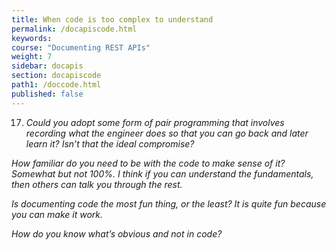 ```yaml
---
title: When code is too complex to understand
permalink: /docapiscode.html
keywords:
course: "Documenting REST APIs"
weight: 7
sidebar: docapis
section: docapiscode
path1: /doccode.html
published: false
---
```



17. *Could you adopt some form of pair programming that involves recording what the engineer does so that you can go back and later learn it? Isn’t that the ideal compromise?*

*How familiar do you need to be with the code to make sense of it? Somewhat but not 100%. I think if you can understand the fundamentals, then others can talk you through the rest.*

*Is documenting code the most fun thing, or the least? It is quite fun because you can make it work.*

*How do you know what’s obvious and not in code?*
